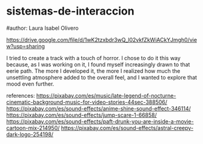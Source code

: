 # sistemas-de-interaccion
#author: Laura Isabel Olivero

https://drive.google.com/file/d/1wK2tzxbdr3wQ_l02vkfZkWiACkYJmgh0/view?usp=sharing

I tried to create a track with a touch of horror. I chose to do it this way because, as I was working on it, I found myself increasingly drawn to that eerie path. The more I developed it, the more I realized how much the unsettling atmosphere added to the overall feel, and I wanted to explore that mood even further.

references:
https://pixabay.com/es/music/late-legend-of-nocturne-cinematic-background-music-for-video-stories-44sec-388506/
https://pixabay.com/es/sound-effects/anime-shine-sound-effect-346114/
https://pixabay.com/es/sound-effects/jump-scare-1-66858/
https://pixabay.com/es/sound-effects/paft-drunk-you-are-inside-a-movie-cartoon-mix-214950/
https://pixabay.com/es/sound-effects/astral-creepy-dark-logo-254198/
